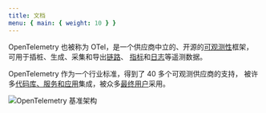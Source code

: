 ```yaml
---
title: 文档
menu: { main: { weight: 10 } }
---
```


OpenTelemetry 也被称为 OTel，是一个供应商中立的、开源的[可观测性](concepts/observability-primer/#what-is-observability)框架，
可用于插桩、生成、采集和导出[链路](/zh/docs/concepts/signals/traces/)、
[指标](/zh/docs/concepts/signals/metrics/)和[日志](/zh/docs/concepts/signals/logs/)等遥测数据。

OpenTelemetry 作为一个行业标准，得到了 40 多个可观测供应商的支持，
被许多[代码库、服务和应用](/ecosystem/integrations)集成，被众多[最终用户](/ecosystem/adopters)采用。

![OpenTelemetry 基准架构](/img/otel-diagram.svg)
